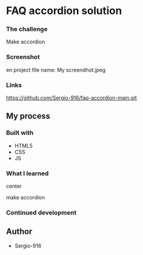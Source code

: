 # FAQ accordion solution


### The challenge

Make accordion 

### Screenshot

en project 
file name: My screendhot.jpeg

### Links
https://github.com/Sergio-916/faq-accordion-main.git

## My process

### Built with

- HTML5
- CSS 
- JS


### What I learned

center <div>

make accordion

### Continued development




## Author

- Sergio-916
